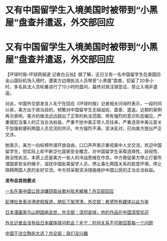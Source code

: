# 又有中国留学生入境美国时被带到“小黑屋”盘查并遣返，外交部回应

# 又有中国留学生入境美国时被带到“小黑屋”盘查并遣返，外交部回应

【环球时报-环球网报道
记者白云怡】据了解，近日又有一名中国留学生在美国旧金山国际机场入境时，遭美方边境执法人员带至“小黑屋”盘查，扣留了20多小时，多名执法人员轮番进行了12小时的盘问，最终对其注销签证、禁止入境并遣返。

对此，中国外交部发言人毛宁在回应《环球时报》记者相关问询时表示，一段时间以来，美方出于政治目的，频繁对中国留学生无端滋扰、盘查、遣返。近期的案例再次表明，美方的做法远远超出了正常的执法范围，带有强烈的意识形态偏见，严重侵犯当事人的正当合法权益，严重干扰中美正常人员往来，严重违背中美元首关于加强和便利两国人员交流的共识。中方强烈不满，坚决反对，已向美方提出严正交涉。

她表示，美方一向标榜所谓开放自由，口口声声表示重视美中人文交流，欢迎中国留学生，但实际上却不断泛化国家安全概念，对中国留学生采取选择性、歧视性、政治性执法，本质上还是美方一些人的冷战思维在作祟。中方敦促美方停止打着所谓国家安全的幌子，滋扰中国赴美留学人员，停止毒化两国关系的民意环境，停止阻碍两国人民的友好交流。中方将采取坚决措施维护中国公民的正当合法权益。

**发布会其他要点**

[一名在美中国公民涉嫌窃取谷歌AI技术被捕？外交部回应](https://news.qq.com/rain/a/20240308A06DR400)

[彭博社发表涉港虚假报道，随后下架澄清，外交部：希望所有媒体以此为鉴](https://news.qq.com/rain/a/20240308A06IJB00)

[日本漫画家鸟山明因病去世，外交部：深切哀悼，他的作品在中国深受欢迎](https://news.qq.com/rain/a/20240308A06CSN00)

[外长记者会没有给日本媒体提问机会？毛宁：时间关系不可能回答每一个问题](https://news.qq.com/rain/a/20240308A06DC200)

[中国干涉立陶宛大选？外交部：我们没兴趣](https://news.qq.com/rain/a/20240308A06CDE00)

